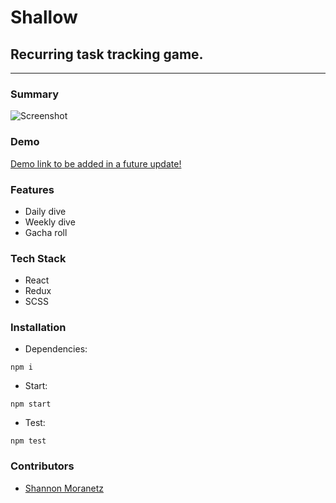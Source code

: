 # Shallow

## Recurring task tracking game.

* * *

### Summary

![Screenshot](https://i.imgur.com/OrjLRUH.jpg)

### Demo

[Demo link to be added in a future update!](https://www.google.com) 

### Features

*   Daily dive
*   Weekly dive
*   Gacha roll

### Tech Stack

*   React
*   Redux
*   SCSS

### Installation

* Dependencies:
```
npm i
```
* Start:
```
npm start
```
* Test:
```
npm test
```

### Contributors

* [Shannon Moranetz](https://github.com/shannonmoranetz)